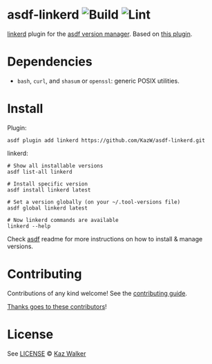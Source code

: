 # asdf-linkerd ![Build](https://github.com/KazW/asdf-linkerd/workflows/Build/badge.svg) ![Lint](https://github.com/KazW/asdf-linkerd/workflows/Lint/badge.svg)

[linkerd](https://linkerd.io/2.10/reference/cli/) plugin for the [asdf version manager](https://asdf-vm.com).
Based on [this plugin](https://github.com/vaynerx/asdf-linkerd).

# Dependencies

- `bash`, `curl`, and `shasum` or `openssl`: generic POSIX utilities.

# Install

Plugin:

```shell
asdf plugin add linkerd https://github.com/KazW/asdf-linkerd.git
```

linkerd:

```shell
# Show all installable versions
asdf list-all linkerd

# Install specific version
asdf install linkerd latest

# Set a version globally (on your ~/.tool-versions file)
asdf global linkerd latest

# Now linkerd commands are available
linkerd --help
```

Check [asdf](https://github.com/asdf-vm/asdf) readme for more instructions on how to
install & manage versions.

# Contributing

Contributions of any kind welcome! See the [contributing guide](contributing.md).

[Thanks goes to these contributors](https://github.com/KazW/asdf-linkerd/graphs/contributors)!

# License

See [LICENSE](LICENSE) © [Kaz Walker](https://github.com/KazW/)
